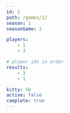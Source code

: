 ```yaml
---
id: 2
path: /games/2/
season: 1
seasonGame: 2

players:
    - 1
    - 3

# player ids in order
results:
    - 3
    - 1

kitty: 50
active: false
complete: true
---
```


